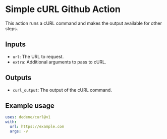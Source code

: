 # Simple cURL Github Action

This action runs a cURL command and makes the output available for other steps.

## Inputs

- `url`: The URL to request.
- `extra`: Additional arguments to pass to cURL.

## Outputs

- `curl_output`: The output of the cURL command.

## Example usage

```yaml
uses: dedene/curl@v1
with:
  url: https://example.com
  args: -v
```

